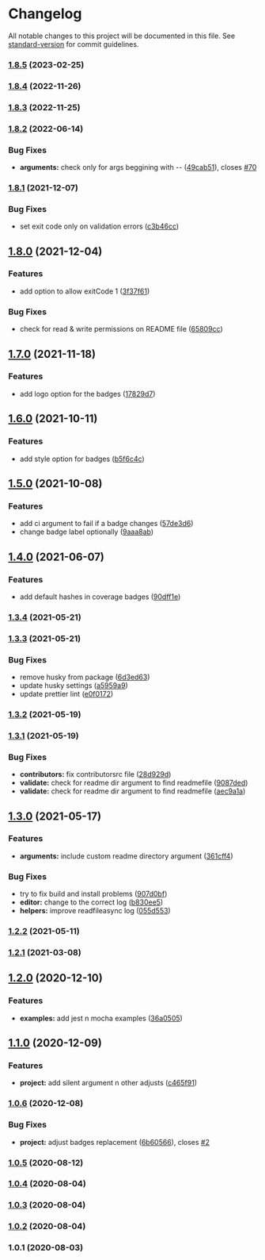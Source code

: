 # Changelog

All notable changes to this project will be documented in this file. See [standard-version](https://github.com/conventional-changelog/standard-version) for commit guidelines.

### [1.8.5](https://github.com/the-bugging/istanbul-badges-readme/compare/v1.8.4...v1.8.5) (2023-02-25)

### [1.8.4](https://github.com/the-bugging/istanbul-badges-readme/compare/v1.8.3...v1.8.4) (2022-11-26)

### [1.8.3](https://github.com/the-bugging/istanbul-badges-readme/compare/v1.8.2...v1.8.3) (2022-11-25)

### [1.8.2](https://github.com/the-bugging/istanbul-badges-readme/compare/v1.8.1...v1.8.2) (2022-06-14)

### Bug Fixes

- **arguments:** check only for args beggining with -- ([49cab51](https://github.com/the-bugging/istanbul-badges-readme/commit/49cab518ba403eecd22fa932d692176166629db6)), closes [#70](https://github.com/the-bugging/istanbul-badges-readme/issues/70)

### [1.8.1](https://github.com/the-bugging/istanbul-badges-readme/compare/v1.8.0...v1.8.1) (2021-12-07)

### Bug Fixes

- set exit code only on validation errors ([c3b46cc](https://github.com/the-bugging/istanbul-badges-readme/commit/c3b46cc23ee0c7fd71454270cb6ed362317f2aa8))

## [1.8.0](https://github.com/the-bugging/istanbul-badges-readme/compare/v1.7.0...v1.8.0) (2021-12-04)

### Features

- add option to allow exitCode 1 ([3f37f61](https://github.com/the-bugging/istanbul-badges-readme/commit/3f37f6107a5f78340b929e62065cab73138f87b6))

### Bug Fixes

- check for read & write permissions on README file ([65809cc](https://github.com/the-bugging/istanbul-badges-readme/commit/65809ccd72b6d2fc93a3649683bbe66f4a6ceeaa))

## [1.7.0](https://github.com/the-bugging/istanbul-badges-readme/compare/v1.6.0...v1.7.0) (2021-11-18)

### Features

- add logo option for the badges ([17829d7](https://github.com/the-bugging/istanbul-badges-readme/commit/17829d758b7950d55effdc12addd0ca684723915))

## [1.6.0](https://github.com/the-bugging/istanbul-badges-readme/compare/v1.5.0...v1.6.0) (2021-10-11)

### Features

- add style option for badges ([b5f6c4c](https://github.com/the-bugging/istanbul-badges-readme/commit/b5f6c4cb42f19168c47a65b68044dd49bdac9e98))

## [1.5.0](https://github.com/the-bugging/istanbul-badges-readme/compare/v1.4.0...v1.5.0) (2021-10-08)

### Features

- add ci argument to fail if a badge changes ([57de3d6](https://github.com/the-bugging/istanbul-badges-readme/commit/57de3d6165fbdde4650e698089123d72376fd93d))
- change badge label optionally ([9aaa8ab](https://github.com/the-bugging/istanbul-badges-readme/commit/9aaa8aba9265b4ea103cc19a1fb7a43247cd9ec9))

## [1.4.0](https://github.com/the-bugging/istanbul-badges-readme/compare/v1.3.4...v1.4.0) (2021-06-07)

### Features

- add default hashes in coverage badges ([90dff1e](https://github.com/the-bugging/istanbul-badges-readme/commit/90dff1e8040f76c2514eca96b1897ca2599d9beb))

### [1.3.4](https://github.com/the-bugging/istanbul-badges-readme/compare/v1.3.3...v1.3.4) (2021-05-21)

### [1.3.3](https://github.com/the-bugging/istanbul-badges-readme/compare/v1.3.1...v1.3.3) (2021-05-21)

### Bug Fixes

- remove husky from package ([6d3ed63](https://github.com/the-bugging/istanbul-badges-readme/commit/6d3ed63d9ca153c1f16da6508e816ae1cbf03171))
- update husky settings ([a5959a9](https://github.com/the-bugging/istanbul-badges-readme/commit/a5959a97ae53baa4908f84370458dbe35e188088))
- update prettier lint ([e0f0172](https://github.com/the-bugging/istanbul-badges-readme/commit/e0f01725b859d82c8c5d872b08b48087162cb0fe))

### [1.3.2](https://github.com/the-bugging/istanbul-badges-readme/compare/v1.3.1...v1.3.2) (2021-05-19)

### [1.3.1](https://github.com/the-bugging/istanbul-badges-readme/compare/v1.3.0...v1.3.1) (2021-05-19)

### Bug Fixes

- **contributors:** fix contributorsrc file ([28d929d](https://github.com/the-bugging/istanbul-badges-readme/commit/28d929d286e416332a3a00d8364beb1617580976))
- **validate:** check for readme dir argument to find readmefile ([9087ded](https://github.com/the-bugging/istanbul-badges-readme/commit/9087ded1b14f3d666ba5c419255bf12778064095))
- **validate:** check for readme dir argument to find readmefile ([aec9a1a](https://github.com/the-bugging/istanbul-badges-readme/commit/aec9a1a548367cd6a943a5626f9da70e810f0271))

## [1.3.0](https://github.com/the-bugging/istanbul-badges-readme/compare/v1.2.2...v1.3.0) (2021-05-17)

### Features

- **arguments:** include custom readme directory argument ([361cff4](https://github.com/the-bugging/istanbul-badges-readme/commit/361cff42aa3f38033672a58bec759265ff852051))

### Bug Fixes

- try to fix build and install problems ([907d0bf](https://github.com/the-bugging/istanbul-badges-readme/commit/907d0bfd6c5f2d532e094848cbc0ef6f399c1691))
- **editor:** change to the correct log ([b830ee5](https://github.com/the-bugging/istanbul-badges-readme/commit/b830ee5ff8b71ace266e367fb2fde907379f2476))
- **helpers:** improve readfileasync log ([055d553](https://github.com/the-bugging/istanbul-badges-readme/commit/055d5534aa00b954f467d9260c556fed5ad05eba))

### [1.2.2](https://github.com/the-bugging/istanbul-badges-readme/compare/v1.2.1...v1.2.2) (2021-05-11)

### [1.2.1](https://github.com/the-bugging/istanbul-badges-readme/compare/v1.2.0...v1.2.1) (2021-03-08)

## [1.2.0](https://github.com/the-bugging/istanbul-badges-readme/compare/v1.1.0...v1.2.0) (2020-12-10)

### Features

- **examples:** add jest n mocha examples ([36a0505](https://github.com/the-bugging/istanbul-badges-readme/commit/36a05057af59060d621695c75caf973a7cf4979c))

## [1.1.0](https://github.com/the-bugging/istanbul-badges-readme/compare/v1.0.6...v1.1.0) (2020-12-09)

### Features

- **project:** add silent argument n other adjusts ([c465f91](https://github.com/the-bugging/istanbul-badges-readme/commit/c465f91eca99412b954b2ec0451380c4942d8ac3))

### [1.0.6](https://github.com/the-bugging/istanbul-badges-readme/compare/v1.0.5...v1.0.6) (2020-12-08)

### Bug Fixes

- **project:** adjust badges replacement ([6b60566](https://github.com/the-bugging/istanbul-badges-readme/commit/6b60566e491cd046369acf91aa4b875ef971596a)), closes [#2](https://github.com/the-bugging/istanbul-badges-readme/issues/2)

### [1.0.5](https://github.com/the-bugging/istanbul-badges-readme/compare/v1.0.4...v1.0.5) (2020-08-12)

### [1.0.4](https://github.com/the-bugging/istanbul-badges-readme/compare/v1.0.2...v1.0.4) (2020-08-04)

### [1.0.3](https://github.com/the-bugging/istanbul-badges-readme/compare/v1.0.2...v1.0.3) (2020-08-04)

### [1.0.2](https://github.com/the-bugging/istanbul-badges-readme/compare/v1.0.1...v1.0.2) (2020-08-04)

### 1.0.1 (2020-08-03)
